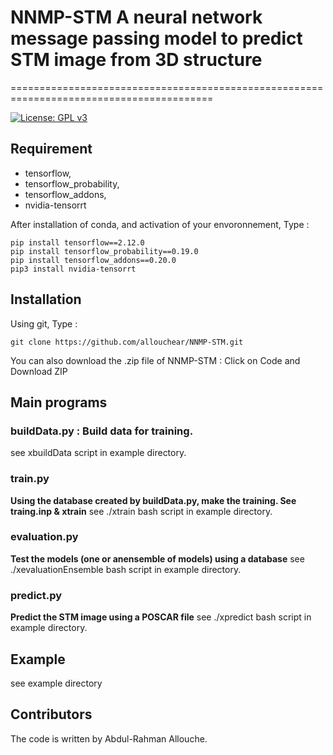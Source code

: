 # NNMP-STM  A neural network message passing model to predict STM image from 3D structure
=========================================================================================

[![License: GPL v3](https://img.shields.io/badge/License-GPLv3-blue.svg)](https://www.gnu.org/licenses/gpl-3.0)

## Requirement
 - tensorflow, 
 - tensorflow_probability, 
 - tensorflow_addons, 
 - nvidia-tensorrt

After installation of conda, and activation of your envoronnement,  Type : 
```console
pip install tensorflow==2.12.0
pip install tensorflow_probability==0.19.0
pip install tensorflow_addons==0.20.0
pip3 install nvidia-tensorrt
```

## Installation

Using git,  Type : 
```console
git clone https://github.com/allouchear/NNMP-STM.git
```
You can also download the .zip file of NNMP-STM : Click on Code and Download ZIP

## Main programs
### buildData.py : Build data for training.
see xbuildData script in example directory.

### train.py
**Using the database created by buildData.py, make the training. See traing.inp & xtrain**
see ./xtrain bash script in example directory.

### evaluation.py
**Test the models (one or anensemble of models) using a database**
see  ./xevaluationEnsemble bash script in example directory.

### predict.py
**Predict the STM image using a POSCAR file**
see ./xpredict bash script in example directory.


## Example
see example directory

## Contributors
The code is written by Abdul-Rahman Allouche.
